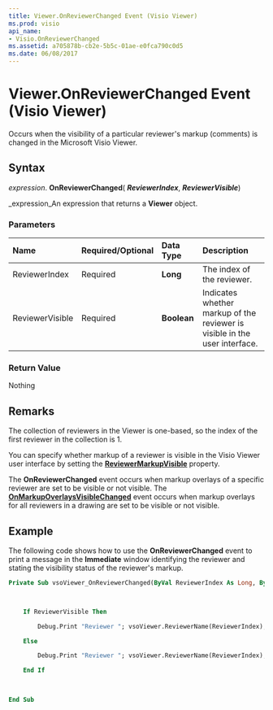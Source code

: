 ```yaml
---
title: Viewer.OnReviewerChanged Event (Visio Viewer)
ms.prod: visio
api_name:
- Visio.OnReviewerChanged
ms.assetid: a705878b-cb2e-5b5c-01ae-e0fca790c0d5
ms.date: 06/08/2017
---
```



# Viewer.OnReviewerChanged Event (Visio Viewer)

Occurs when the visibility of a particular reviewer's markup (comments) is changed in the Microsoft Visio Viewer.


## Syntax

 _expression_. **OnReviewerChanged**( **_ReviewerIndex_**,  **_ReviewerVisible_**)

 _expression_An expression that returns a  **Viewer** object.


### Parameters



|**Name**|**Required/Optional**|**Data Type**|**Description**|
|:-----|:-----|:-----|:-----|
|ReviewerIndex|Required| **Long**|The index of the reviewer.|
|ReviewerVisible|Required| **Boolean**|Indicates whether markup of the reviewer is visible in the user interface.|

### Return Value

Nothing


## Remarks

The collection of reviewers in the Viewer is one-based, so the index of the first reviewer in the collection is 1. 

You can specify whether markup of a reviewer is visible in the Visio Viewer user interface by setting the  **[ReviewerMarkupVisible](Visio.ReviewerMarkupVisible.md)** property.

The  **OnReviewerChanged** event occurs when markup overlays of a specific reviewer are set to be visible or not visible. The **[OnMarkupOverlaysVisibleChanged](Visio.OnMarkupOverlaysVisibleChanged.md)** event occurs when markup overlays for all reviewers in a drawing are set to be visible or not visible.


## Example

The following code shows how to use the  **OnReviewerChanged** event to print a message in the **Immediate** window identifying the reviewer and stating the visibility status of the reviewer's markup.


```vb
Private Sub vsoViewer_OnReviewerChanged(ByVal ReviewerIndex As Long, ByVal ReviewerVisible As Boolean)



    If ReviewerVisible Then

        Debug.Print "Reviewer "; vsoViewer.ReviewerName(ReviewerIndex); " markup is visible."

    Else

        Debug.Print "Reviewer "; vsoViewer.ReviewerName(ReviewerIndex); " markup is not visible."

    End If

    

End Sub
```


